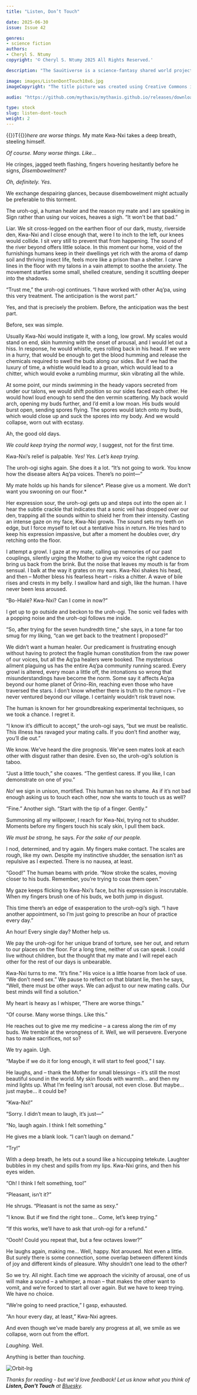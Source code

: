 ```yaml
---
title: "Listen, Don’t Touch"

date: 2025-06-30
issue: Issue 42

genres:
- science fiction
authors:
- Cheryl S. Ntumy
copyright: '© Cheryl S. Ntumy 2025 All Rights Reserved.'

description: "The Sauútiverse is a science-fantasy shared world project set in a binary star system whose civilisation is rooted deeply in the mythologies, languages, and cultures of Africa and features an intricate magic system based on sound, oral traditions, and music. I'm delighted to present Cheryl Ntumy's latest, and most emblematic contribution to that cannon – you see, the name Sauúti is taken from the Swahili word for 'voice', and if there's one thing this story is about… well, if there's maybe two things…"

image: images/ListenDontTouch10x6.jpg
imageCopyright: "The title picture was created using Creative Commons images by [eroyka](https://pixabay.com/photos/buddhist-monk-talk-mobile-religion-2052802/), [laurajuarez](https://pixabay.com/photos/yoga-meditation-fitness-mindfulness-4595164/), [pieonane](https://pixabay.com/photos/foreshore-mud-soil-nature-sand-3722957/), [gamagapix](https://pixabay.com/photos/mouflon-wild-sheep-horns-imposing-4750035/), [HPUweKlein](https://pixabay.com/photos/nature-animal-goat-wildlife-horned-3328876/), [innamykytas](https://pixabay.com/photos/sensual-person-posing-body-girl-5148187/), and [unknown](https://pixabay.com/photos/man-model-fitness-body-builder-2378994/), and also by [Krakenimages.com](https://depositphotos.com/photo/beautiful-young-african-american-woman-isolated-background-covering-ears-fingers-234055624.html) at DepositPhotos.com - many thanks!"

audio: "https://github.com/mythaxis/mythaxis.github.io/releases/download/i42/2.Listen.Dont.Touch.mp3"

type: stock
slug: listen-dont-touch
weight: 2
---
```


{{<glyph>}}T{{</glyph>}}*here are worse things.* My mate Kwa-Nxi takes a deep breath, steeling himself.

*Of course. Many worse things. Like*…

He cringes, jagged teeth flashing, fingers hovering hesitantly before he signs, *Disembowelment?*

*Oh, definitely. Yes*.

We exchange despairing glances, because disembowelment might actually be preferable to this torment.

The uroh-ogi, a human healer and the reason my mate and I are speaking in Sign rather than using our voices, heaves a sigh. “It won’t be that bad.”

Liar. We sit cross-legged on the earthen floor of our dark, musty, riverside den, Kwa-Nxi and I close enough that, were I to inch to the left, our knees would collide. I sit very still to prevent that from happening. The sound of the river beyond offers little solace. In this moment our home, void of the furnishings humans keep in their dwellings yet rich with the aroma of damp soil and thriving insect life, feels more like a prison than a shelter. I carve lines in the floor with my talons in a vain attempt to soothe the anxiety. The movement startles some small, shelled creature, sending it scuttling deeper into the shadows.

“Trust me,” the uroh-ogi continues. “I have worked with other Aq’pa, using this very treatment. The anticipation is the worst part.”

Yes, and that is precisely the problem. Before, the anticipation was the best part.

Before, sex was simple.

Usually Kwa-Nxi would instigate it, with a long, low growl. My scales would stand on end, skin humming with the onset of arousal, and I would let out a hiss. In response, he would whistle, eyes rolling back in his head. If we were in a hurry, that would be enough to get the blood humming and release the chemicals required to swell the buds along our sides. But if we had the luxury of time, a whistle would lead to a groan, which would lead to a chitter, which would evoke a rumbling murmur, skin vibrating all the while.

At some point, our minds swimming in the heady vapors secreted from under our talons, we would shift position so our sides faced each other. He would howl loud enough to send the den vermin scattering. My back would arch, opening my buds further, and I’d emit a low moan. His buds would burst open, sending spores flying. The spores would latch onto my buds, which would close up and suck the spores into my body. And we would collapse, worn out with ecstasy.

Ah, the good old days.

*We could keep trying the normal way*, I suggest, not for the first time.

Kwa-Nxi’s relief is palpable. *Yes! Yes. Let’s keep trying*.

The uroh-ogi sighs again. She does it a lot. “It’s not going to work. You know how the disease alters Aq’pa voices. There’s no point—”

My mate holds up his hands for silence*. Please give us a moment. We don’t want you swooning on our floor.*

Her expression sour, the uroh-ogi gets up and steps out into the open air. I hear the subtle crackle that indicates that a sonic veil has dropped over our den, trapping all the sounds within to shield her from their intensity. Casting an intense gaze on my face, Kwa-Nxi growls. The sound sets my teeth on edge, but I force myself to let out a tentative hiss in return. He tries hard to keep his expression impassive, but after a moment he doubles over, dry retching onto the floor.

I attempt a growl. I gaze at my mate, calling up memories of our past couplings, silently urging the Mother to give my voice the right cadence to bring us back from the brink. But the noise that leaves my mouth is far from sensual. I balk at the way it grates on my ears. Kwa-Nxi shakes his head, and then – Mother bless his fearless heart – risks a chitter. A wave of bile rises and crests in my belly. I swallow hard and sigh, like the human. I have never been less aroused.

“Bo-Hlalé? Kwa-Nxi? Can I come in now?”

I get up to go outside and beckon to the uroh-ogi. The sonic veil fades with a popping noise and the uroh-ogi follows me inside.

“So, after trying for the seven hundredth time,” she says, in a tone far too smug for my liking, “can we get back to the treatment I proposed?”

We didn’t want a human healer. Our predicament is frustrating enough without having to protect the fragile human constitution from the raw power of our voices, but all the Aq’pa healers were booked. The mysterious ailment plaguing us has the entire Aq’pa community running scared. Every growl is altered, every moan a little off, the intonations so wrong that misunderstandings have become the norm. Some say it affects Aq’pa beyond our home planet of Órino-Rin, reaching even those who have traversed the stars. I don’t know whether there is truth to the rumors – I’ve never ventured beyond our village. I certainly wouldn’t risk travel now.

The human is known for her groundbreaking experimental techniques, so we took a chance. I regret it.

“I know it’s difficult to accept,” the uroh-ogi says, “but we must be realistic. This illness has ravaged your mating calls. If you don’t find another way, you’ll die out.”

We know. We’ve heard the dire prognosis. We’ve seen mates look at each other with disgust rather than desire. Even so, the uroh-ogi’s solution is taboo.

“Just a little touch,” she coaxes. “The gentlest caress. If you like, I can demonstrate on one of you.”

*No!* we sign in unison, mortified. This human has no shame. As if it’s not bad enough asking us to touch each other, now she wants to touch us as well?

“Fine.” Another sigh. “Start with the tip of a finger. Gently.”

Summoning all my willpower, I reach for Kwa-Nxi, trying not to shudder. Moments before my fingers touch his scaly skin, I pull them back.

*We must be strong,* he says. *For the sake of our people.*

I nod, determined, and try again. My fingers make contact. The scales are rough, like my own. Despite my instinctive shudder, the sensation isn’t as repulsive as I expected. There is no nausea, at least.

“Good!” The human beams with pride. “Now stroke the scales, moving closer to his buds. Remember, you’re trying to coax them open.”

My gaze keeps flicking to Kwa-Nxi’s face, but his expression is inscrutable. When my fingers brush one of his buds, we both jump in disgust.

This time there’s an edge of exasperation to the uroh-ogi’s sigh. “I have another appointment, so I’m just going to prescribe an hour of practice every day.”

An hour! Every single day? Mother help us.

We pay the uroh-ogi for her unique brand of torture, see her out, and return to our places on the floor. For a long time, neither of us can speak. I could live without children, but the thought that my mate and I will repel each other for the rest of our days is unbearable.

Kwa-Nxi turns to me. “It’s fine.” His voice is a little hoarse from lack of use. “We don’t need sex.” We pause to reflect on that blatant lie, then he says, “Well, there must be other ways. We can adjust to our new mating calls. Our best minds will find a solution.”

My heart is heavy as I whisper, “There are worse things.”

“Of course. Many worse things. Like this.”

He reaches out to give me my medicine – a caress along the rim of my buds. We tremble at the wrongness of it. Well, we will persevere. Everyone has to make sacrifices, not so?

We try again. Ugh.

“Maybe if we do it for long enough, it will start to feel good,” I say.

He laughs, and – thank the Mother for small blessings – it’s still the most beautiful sound in the world. My skin floods with warmth… and then my mind lights up. What I’m feeling isn’t arousal, not even close. But maybe… just maybe… it could be?

“Kwa-Nxi!”

“Sorry. I didn’t mean to laugh, it’s just—”

“No, laugh again. I think I felt something.”

He gives me a blank look. “I can’t laugh on demand.”

“Try!”

With a deep breath, he lets out a sound like a hiccupping tetekute. Laughter bubbles in my chest and spills from my lips. Kwa-Nxi grins, and then his eyes widen.

“Oh! I think I felt something, too!”

“Pleasant, isn’t it?”

He shrugs. “Pleasant is not the same as sexy.”

“I know. But if we find the right tone… Come, let’s keep trying.”

“If this works, we’ll have to ask that uroh-ogi for a refund.”

“Oooh! Could you repeat that, but a few octaves lower?”

He laughs again, making me… Well, happy. Not aroused. Not even a little. But surely there is some connection, some overlap between different kinds of joy and different kinds of pleasure. Why shouldn’t one lead to the other?

So we try. All night. Each time we approach the vicinity of arousal, one of us will make a sound – a whimper, a moan – that makes the other want to vomit, and we’re forced to start all over again. But we have to keep trying. We have no choice.

“We’re going to need practice,” I gasp, exhausted.

“An hour every day, at least,” Kwa-Nxi agrees.

And even though we’ve made barely any progress at all, we smile as we collapse, worn out from the effort.

*Laughing*. Well.

Anything is better than *touching*.

![Orbit-lrg](images/Orbit.svg)

*Thanks for reading - but we'd love feedback! Let us know what you think of **Listen, Don't Touch** at [Bluesky](https://bsky.app/profile/mythaxis.bsky.social).*
